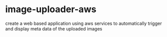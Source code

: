 # image-uploader-aws
create a web based application using aws services to automatically trigger and display meta data of the uploaded images
